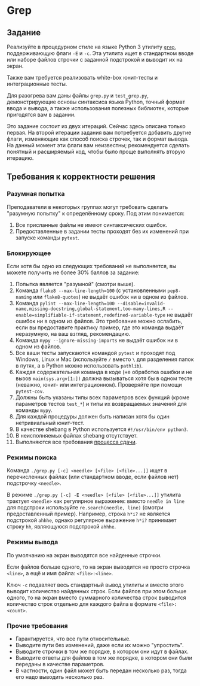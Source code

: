 # Grep

## Задание
Реализуйте в процедурном стиле на языке Python 3 утилиту [`grep`](https://ru.wikipedia.org/wiki/Grep),
поддерживающую флаги `-E` и `-c`.
Эта утилита ищет в стандартном вводе или наборе файлов строчки с заданной подстрокой
и выводит их на экран.

Также вам требуется реализовать white-box юнит-тесты и интеграционные тесты.

Для разогрева вам даны файлы `grep.py` и `test_grep.py`, демонстрирующие
основы синтаксиса языка Python, точный формат ввода и вывода, а также
использования полезных библиотек, которые пригодятся вам в задании.

Это задание состоит из двух итераций. Сейчас здесь описана только первая.
На второй итерации задания вам потребуется добавить другие флаги,
изменяющие как способ поиска строчек, так и формат вывода.
На данный момент эти флаги вам неизвестны; рекомендуется сделать
понятный и расширяемый код, чтобы было проще выполнять вторую итерацию.

## Требования к корректности решения
### Разумная попытка
Преподаватели в некоторых группах могут требовать сделать "разумную попытку" к определённому сроку.
Под этим понимается:

1. Все присланные файлы не имеют синтаксических ошибок.
1. Предоставленные в задании тесты проходят без их изменений при запуске команды `pytest`.

### Блокирующее
Если хотя бы одно из следующих требований не выполняется, вы можете получить не более 30% баллов за задание:

1. Попытка является "разумной" (смотри выше).
1. Команда `flake8 --max-line-length=100` (с установленными `pep8-naming` или `flake8-quotes`) не выдаёт ошибок ни в одном из файлов.
1. Команда `pylint --max-line-length=100 --disable=invalid-name,missing-docstring,global-statement,too-many-lines,R --enable=simplifiable-if-statement,redefined-variable-type` не выдаёт ошибок ни в одном из файлов.
Это требование можно ослабить, если вы предоставите практику пример, где это команда выдаёт неразумную, на ваш взгляд, рекомендацию.
1. Команда `mypy --ignore-missing-imports` не выдаёт ошибок ни в одном из файлов.
1. Все ваши тесты запускаются командой `pytest` и проходят под Windows, Linux и Mac (используйте `/` вместо `\` для разделения папок в путях, а в Python можно использовать `pathlib`).
1. Каждая содержательная команда в коде (не обработка ошибки и не вызов `main(sys.argv[1:])` должна вызываться
хотя бы в одном тесте (неважно, юнит- или интеграционном).
Проверяйте при помощи `pytest-cov`.
1. Должны быть указаны типы всех параметров всех функций (кроме параметров тестов `test_*`) и типы их возвращаемых значений для команды `mypy`.
1. Для каждой процедуры должен быть написан хотя бы один нетривиальный юнит-тест.
1. В качестве shebang в Python используется `#!/usr/bin/env python3`.
1. В неисполняемых файлах shebang отсутствует.
1. Выполняются все требования [процесса сдачи](#процесс).

### Режимы поиска
Команда `./grep.py [-c] <needle> [<file> [<file>...]]` ищет в перечисленных файлах (или стандартном вводе, если файлов нет)
подстрочку `<needle>`.

В режиме `./grep.py [-c] -E <needle> [<file> [<file>...]]` утилита трактует `<needle>` как регулярное выражение:
вместо `needle in line` для подстроки используйте `re.search(needle, line)` (смотри предоставленный пример).
Например, строка `h*i?` не является подстрокой `ahhhe`, однако регулярное выражение `h*i?`
принимает строку `hh`, являющуюся подстрокой `ahhhe`.

### Режимы вывода
По умолчанию на экран выводятся все найденные строчки.

Если файлов больше одного, то на экран выводится не просто строчка `<line>`, а ещё и имя файла: `<file>:<line>`.

Ключ `-c` подавляет весь стандартный вывод утилиты и вместо этого выводит количество
найденных строк.
Если файлов при этом больше одного, то на экран вместо суммарного количества строк
выводится количество строк отдельно для каждого файла в формате `<file>:<count>`.

### Прочие требования
* Гарантируется, что все пути относительные.
* Выводите пути без изменений, даже если их можно "упростить".
* Выводите строчки в том же порядке, в котором они идут в файлах.
* Выводите ответы для файлов в том же порядке, в котором они были переданы в качестве параметров.
* В частности, один файл может быть передан несколько раз, тогда его надо выводить несколько раз.



